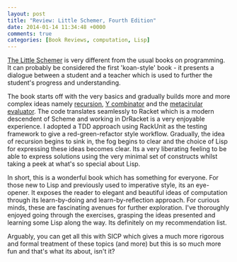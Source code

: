 ```yaml
---
layout: post
title: "Review: Little Schemer, Fourth Edition"
date: 2014-01-14 11:34:48 +0000
comments: true
categories: [Book Reviews, computation, Lisp] 
---
```


[The Little Schemer](http://mitpress.mit.edu/books/little-schemer) is very different from the usual books on programming. It can probably be considered the first 'koan-style' book - it presents a dialogue between a student and a teacher which is used to further the student's progress and understanding.

The book starts off with the very basics and gradually builds more and more complex ideas namely [recursion][1], [Y combinator][2] and the [metacirular evaluator][3]. The code translates seamlessly to Racket which is a modern descendent of Scheme and working in DrRacket is a very enjoyable experience. I adopted a TDD approach using RackUnit as the testing framework to give a red-green-refactor style workflow. Gradually, the idea of recursion begins to sink in, the fog begins to clear and the choice of Lisp for expressing these ideas becomes clear. Its a very liberating feeling to be able to express solutions using the very minimal set of constructs whilst taking a peek at what's so special about Lisp.

In short, this is a wonderful book which has something for everyone. For those new to Lisp and previously used to imperative style, its an eye-opener. It exposes the reader to elegant and beautiful ideas of computation through its learn-by-doing and learn-by-reflection approach. For curious minds, these are fascinating avenues for further exploration. I've thoroughly enjoyed going through the exercises, grasping the ideas presented and learning some Lisp along the way. Its definitely on my recommendation list.

Arguably, you can get all this with SICP which gives a much more rigorous and formal treatment of these topics (and more) but this is so much more fun and that's what its about, isn't it?

[1]: http://en.wikipedia.org/wiki/Recursion_(computer_science)
[2]: http://en.wikipedia.org/wiki/Fixed-point_combinator#Y_combinator
[3]: http://en.wikipedia.org/wiki/Meta-circular_evaluator
